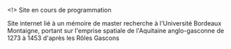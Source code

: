 <!> Site en cours de programmation

Site internet lié à un mémoire de master recherche à l'Université Bordeaux Montaigne, portant sur l'emprise spatiale de l'Aquitaine anglo-gasconne de 1273 à 1453 d'après les 
Rôles Gascons
